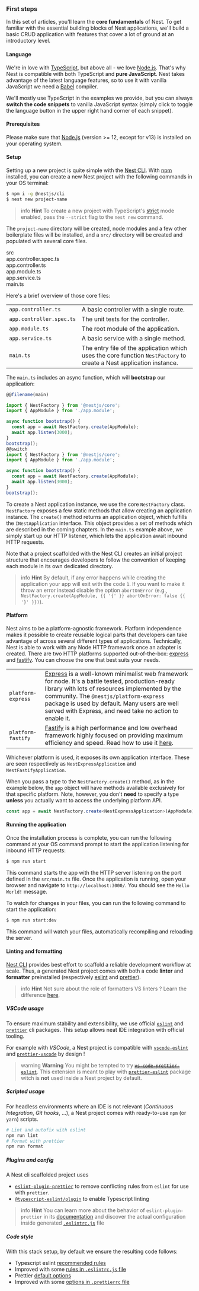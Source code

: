### First steps

In this set of articles, you'll learn the **core fundamentals** of Nest. To get familiar with the essential building blocks of Nest applications, we'll build a basic CRUD application with features that cover a lot of ground at an introductory level.

#### Language

We're in love with [TypeScript](https://www.typescriptlang.org/), but above all - we love [Node.js](https://nodejs.org/en/). That's why Nest is compatible with both TypeScript and **pure JavaScript**. Nest takes advantage of the latest language features, so to use it with vanilla JavaScript we need a [Babel](https://babeljs.io/) compiler.

We'll mostly use TypeScript in the examples we provide, but you can always **switch the code snippets** to vanilla JavaScript syntax (simply click to toggle the language button in the upper right hand corner of each snippet).

#### Prerequisites

Please make sure that [Node.js](https://nodejs.org) (version >= 12, except for v13) is installed on your operating system.

#### Setup

Setting up a new project is quite simple with the [Nest CLI](/cli/overview). With [npm](https://www.npmjs.com/) installed, you can create a new Nest project with the following commands in your OS terminal:

```bash
$ npm i -g @nestjs/cli
$ nest new project-name
```

> info **Hint** To create a new project with TypeScript's [strict](https://www.typescriptlang.org/tsconfig#strict) mode enabled, pass the `--strict` flag to the `nest new` command. 

The `project-name` directory will be created, node modules and a few other boilerplate files will be installed, and a `src/` directory will be created and populated with several core files.

<div class="file-tree">
  <div class="item">src</div>
  <div class="children">
    <div class="item">app.controller.spec.ts</div>
    <div class="item">app.controller.ts</div>
    <div class="item">app.module.ts</div>
    <div class="item">app.service.ts</div>
    <div class="item">main.ts</div>
  </div>
</div>

Here's a brief overview of those core files:

|                          |                                                                                                                     |
| ------------------------ | ------------------------------------------------------------------------------------------------------------------- |
| `app.controller.ts`      | A basic controller with a single route.                                                                             |
| `app.controller.spec.ts` | The unit tests for the controller.                                                                                  |
| `app.module.ts`          | The root module of the application.                                                                                 |
| `app.service.ts`         | A basic service with a single method.                                                                               |
| `main.ts`                | The entry file of the application which uses the core function `NestFactory` to create a Nest application instance. |

The `main.ts` includes an async function, which will **bootstrap** our application:

```typescript
@@filename(main)

import { NestFactory } from '@nestjs/core';
import { AppModule } from './app.module';

async function bootstrap() {
  const app = await NestFactory.create(AppModule);
  await app.listen(3000);
}
bootstrap();
@@switch
import { NestFactory } from '@nestjs/core';
import { AppModule } from './app.module';

async function bootstrap() {
  const app = await NestFactory.create(AppModule);
  await app.listen(3000);
}
bootstrap();
```

To create a Nest application instance, we use the core `NestFactory` class. `NestFactory` exposes a few static methods that allow creating an application instance. The `create()` method returns an application object, which fulfills the `INestApplication` interface. This object provides a set of methods which are described in the coming chapters. In the `main.ts` example above, we simply start up our HTTP listener, which lets the application await inbound HTTP requests.

Note that a project scaffolded with the Nest CLI creates an initial project structure that encourages developers to follow the convention of keeping each module in its own dedicated directory.

> info **Hint** By default, if any error happens while creating the application your app will exit with the code `1`. If you want to make it throw an error instead disable the option `abortOnError` (e.g., `NestFactory.create(AppModule, {{ '{' }} abortOnError: false {{ '}' }})`).

<app-banner-courses></app-banner-courses>

#### Platform

Nest aims to be a platform-agnostic framework. Platform independence makes it possible to create reusable logical parts that developers can take advantage of across several different types of applications. Technically, Nest is able to work with any Node HTTP framework once an adapter is created. There are two HTTP platforms supported out-of-the-box: [express](https://expressjs.com/) and [fastify](https://www.fastify.io). You can choose the one that best suits your needs.

|                    |                                                                                                                                                                                                                                                                                                                                    |
| ------------------ | ---------------------------------------------------------------------------------------------------------------------------------------------------------------------------------------------------------------------------------------------------------------------------------------------------------------------------------- |
| `platform-express` | [Express](https://expressjs.com/) is a well-known minimalist web framework for node. It's a battle tested, production-ready library with lots of resources implemented by the community. The `@nestjs/platform-express` package is used by default. Many users are well served with Express, and need take no action to enable it. |
| `platform-fastify` | [Fastify](https://www.fastify.io/) is a high performance and low overhead framework highly focused on providing maximum efficiency and speed. Read how to use it [here](/techniques/performance).                                                                                                                                  |

Whichever platform is used, it exposes its own application interface. These are seen respectively as `NestExpressApplication` and `NestFastifyApplication`.

When you pass a type to the `NestFactory.create()` method, as in the example below, the `app` object will have methods available exclusively for that specific platform. Note, however, you don't **need** to specify a type **unless** you actually want to access the underlying platform API.

```typescript
const app = await NestFactory.create<NestExpressApplication>(AppModule);
```

#### Running the application

Once the installation process is complete, you can run the following command at your OS command prompt to start the application listening for inbound HTTP requests:

```bash
$ npm run start
```

This command starts the app with the HTTP server listening on the port defined in the `src/main.ts` file. Once the application is running, open your browser and navigate to `http://localhost:3000/`. You should see the `Hello World!` message.

To watch for changes in your files, you can run the following command to start the application:

```bash
$ npm run start:dev
```

This command will watch your files, automatically recompiling and reloading the server.

#### Linting and formatting

[Nest CLI](/cli/overview) provides best effort to scaffold a reliable development workflow at scale. Thus, a generated Nest project comes with both a code **linter** and **formatter** preinstalled (respectively [eslint](https://eslint.org/) and [prettier](https://prettier.io/)).

> info **Hint** Not sure about the role of formatters VS linters ? Learn the difference [here](https://prettier.io/docs/en/comparison.html).

##### VSCode usage
To ensure maximum stability and extensibility, we use official [`eslint`](https://www.npmjs.com/package/eslint) and [`prettier`](https://www.npmjs.com/package/prettier) cli packages. This setup allows neat IDE integration with official tooling.

For example with *VSCode*, a Nest project is compatible with [`vscode-eslint`](https://marketplace.visualstudio.com/items?itemName=dbaeumer.vscode-eslint) and [`prettier-vscode`](https://marketplace.visualstudio.com/items?itemName=esbenp.prettier-vscode) by design !

> warning **Warning** You might be tempted to try [~~`vs-code-prettier-eslint`~~](https://marketplace.visualstudio.com/items?itemName=rvest.vs-code-prettier-eslint). This extension is meant to play with [~~`prettier-eslint`~~](https://github.com/prettier/prettier-eslint) package witch is **not** used inside a Nest project by default.

##### Scripted usage
For headless environments where an IDE is not relevant (*Continuous Integration*, *Git hooks*, ...), a Nest project comes with ready-to-use `npm` (or `yarn`) scripts.

```bash
# Lint and autofix with eslint
npm run lint
# Format with prettier
npm run format
```

##### Plugins and config

A Nest cli scaffolded project uses
- [`eslint-plugin-prettier`](https://github.com/prettier/eslint-plugin-prettier) to remove conflicting rules from `eslint` for use with `prettier`.
- [`@typescript-eslint/plugin`](https://github.com/typescript-eslint/typescript-eslint/tree/main/packages/eslint-plugin) to enable Typescript linting

> info **Hint** You can learn more about the behavior of `eslint-plugin-prettier` in its [documentation](https://github.com/prettier/eslint-plugin-prettier#recommended-configuration) and discover the actual configuration inside generated [`.eslintrc.js`](https://github.com/nestjs/typescript-starter/blob/master/.eslintrc.js) file

##### Code style

With this stack setup, by default we ensure the resulting code follows:
- Typescript eslint [recommended rules](https://github.com/typescript-eslint/typescript-eslint/blob/main/packages/eslint-plugin/src/configs/recommended.ts)
- Improved with some [rules in `.eslintrc.js` file](https://github.com/nestjs/typescript-starter/blob/master/.eslintrc.js)
- Prettier [default options](https://prettier.io/docs/en/options.html)
- Improved with some [options in `.prettierrc` file](https://github.com/nestjs/typescript-starter/blob/master/.prettierrc)
